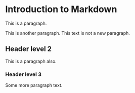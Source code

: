 # Introduction to Markdown

This is a paragraph.

This is another paragraph.
This text is not a new paragraph.

## Header level 2

This is a paragraph also.

### Header level 3

Some more paragraph text.
